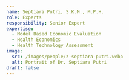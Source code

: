 ```yaml
---
name: Septiara Putri, S.K.M., M.P.H.
role: Experts
responsibility: Senior Expert
expertise:
  - Model Based Economic Evaluation
  - Health Economics
  - Health Technology Assessment
image:
  src: /images/people/z-septiara-putri.webp
  alt: Portrait of Dr. Septiara Putri
draft: false
---
```

